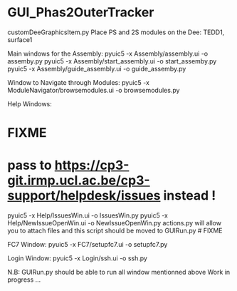 # GUI_Phas2OuterTracker

customDeeGraphicsItem.py 
Place PS and 2S modules on the Dee: TEDD1, surface1

Main windows for the Assembly:
pyuic5 -x Assembly/assembly.ui -o assemby.py
pyuic5 -x Assembly/start_assembly.ui -o start_assemby.py
pyuic5 -x Assembly/guide_assembly.ui -o guide_assemby.py

Window to Navigate through Modules:
pyuic5 -x ModuleNavigator/browsemodules.ui -o browsemodules.py

Help Windows:
# FIXME 
# pass to https://cp3-git.irmp.ucl.ac.be/cp3-support/helpdesk/issues instead !
pyuic5 -x Help/IssuesWin.ui -o IssuesWin.py
pyuic5 -x Help/NewIssueOpenWin.ui -o NewIssueOpenWin.py
actions.py will allow you to attach files and this script should be moved to GUIRun.py # FIXME

FC7 Window:
pyuic5 -x FC7/setupfc7.ui -o setupfc7.py

Login Window:
pyuic5 -x Login/ssh.ui -o ssh.py


N.B:
GUIRun.py 
should be able to run all window mentionned above
Work in progress ...

